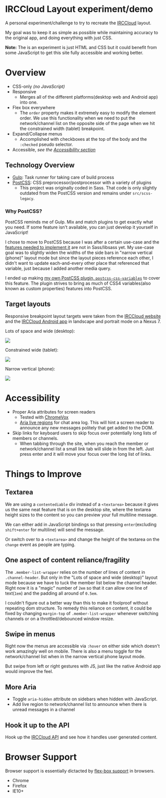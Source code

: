 # IRCCloud Layout experiment/demo

A personal experiment/challenge to try to recreate the [IRCCloud](https://www.irccloud.com/) layout.

My goal was to keep it as simple as possible while maintaining accuracy to the original app, and doing everything with just CSS.

**Note:** The is an experiment is just HTML and CSS but it could benefit from some JavaScript to get this site fully accessible and working better.


# Overview

 - CSS-only *(no JavaScript)*
 - Responsive
 	 - Merges all of the different platforms(desktop web and Android app) into one.
 - Flex box everywhere
 	 - The `order` property makes it extremely easy to modify the element order. We use this functionality when we need to put the network/channel list on the opposite side of the page when we hit the constrained width (tablet) breakpoint.
 - Expand/Collapse menus
 	 - Accomplished with checkboxes at the top of the body and the `:checked` pseudo selector.
 - Accessible, *see the [Accessibility section](#accessibility)*

## Technology Overview

 - [Gulp](http://gulpjs.com/): Task runner for taking care of build process
 - [PostCSS](https://github.com/postcss/postcss): CSS preprocessor/postprocessor with a variety of plugins
 	 - This project was originally coded in Sass. That code is only slightly outdated from the PostCSS version and remains under `src/scss-legacy`.

### Why PostCSS?

PostCSS reminds me of Gulp. Mix and match plugins to get exactly what you need. If some feature isn't available, you can just develop it yourself in JavaScript!

I chose to move to PostCSS because I was after a certain use-case and the [features needed to implement it](https://github.com/sass/sass/issues/871) are not in Sass/libsass yet. My use-case goal was to slightly widen the widths of the side bars in "narrow vertical (phone)" layout mode but since the layout pieces reference each other, I didn't want to update each-and-every other place that referenced that variable, just because I added another media query. 

I ended up making [my own PostCSS plugin, `postcss-css-variables`](https://www.npmjs.com/package/postcss-css-variables) to cover this feature. The plugin strives to bring as much of CSS4 variables(also known as custom properties) features into PostCSS.



## Target layouts

Responsive breakpoint layout targets were taken from the [IRCCloud website](https://www.irccloud.com/) and the [IRCCloud Android app](https://play.google.com/store/apps/details?id=com.irccloud.android) in landscape and portrait mode on a Nexus 7.

Lots of space and wide (desktop):

![](http://i.imgur.com/bsMvIyq.png)

Constrained wide (tablet):

![](http://i.imgur.com/qOl5ZAh.png)

Narrow vertical (phone):

![](http://i.imgur.com/9EvQERN.gif)


# Accessibility

 - Proper Aria attributes for screen readers
 	 - Tested with [ChromeVox](http://www.chromevox.com/)
 	 - [Aria live regions](https://developer.mozilla.org/en-US/docs/Web/Accessibility/ARIA/ARIA_Live_Regions) for chat area log. This will hint a screen reader to announce any new messages politely that get added to the DOM.
 - Skip links for keyboard users to skip focus over potentially long lists of members or channels.
 	 - When tabbing through the site, when you reach the member or network/channel list a small link tab will slide in from the left. Just press enter and it will move your focus over the long list of links.


# Things to Improve

## Textarea

We are using a `contentediable` div instead of a `<textarea>` because it gives us the same neat feature that is on the desktop site, where the textarea height sizes to the content so you can preview your full multiline message. 

We can either add in JavaScript bindings so that pressing `enter`(excluding `shift+enter` for multiline) will send the message.

Or switch over to a `<textarea>` and change the height of the textarea on the `change` event as people are typing.


## One aspect of content reliance/fragility

The `.member-list-wrapper` relies on the number of lines of content in `.channel-header`. But only in the "Lots of space and wide (desktop)" layout mode because we have to tuck the member list below the channel header. Right now it is a "magic" number of `2em` so that it can allow one line of text(`1em`) and the padding all around of `0.5em`.

I couldn't figure out a better way than this to make it foolproof without repeating dom structure. To remedy this reliance on content, it could be fixed by changing `margin-top` of `.member-list-wrapper` whenever switching channels or on a throttled/debounced window resize.


## Swipe in menus

Right now the menus are accessible via `:hover` on either side which doesn't work amazingly well on mobile. There is also a menu toggle for the network/channel list when in the narrow vertical phone layout mode.

But swipe from left or right gestures with JS, just like the native Android app would improve the feel.


## More Aria

 - Toggle `aria-hidden` attribute on sidebars when hidden with JavaScript.
 - Add live region to network/channel list to announce when there is unread messages in a channel


## Hook it up to the API

Hook up the [IRCCloud API](https://github.com/irccloud/irccloud-tools/wiki/API-Overview) and see how it handles user generated content.


# Browser Support

Browser support is essentially dictacted by [flex-box support](http://caniuse.com/#feat=flexbox) in browsers.

 - Chrome
 - Firefox
 - IE10+